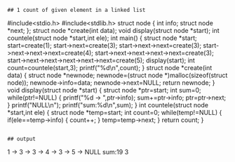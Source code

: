 ```
## 1 count of given element in a linked list 
```
#include<stdio.h>
#include<stdlib.h>
struct node
{
        int info;
        struct node *next;
};
struct node *create(int data);
void display(struct node *start);
int countele(struct node *start,int ele);
int main()
{
    struct node *start;
    start=create(1);
    start->next=create(3);
    start->next->next=create(3);
    start->next->next->next=create(4);
    start->next->next->next->next=create(3);
    start->next->next->next->next->next=create(5);
    display(start);
    int count=countele(start,3);
    printf("%d\n",count);
}
struct node *create(int data)
{
        struct node *newnode;
        newnode=(struct node *)malloc(sizeof(struct node));
        newnode->info=data;
        newnode->next=NULL;
        return newnode;
}
void display(struct node *start)
{
        struct node *ptr=start;
        int sum=0;
        while(ptr!=NULL)
        {
                printf("%d -> ",ptr->info);
                sum+=ptr->info;
                ptr=ptr->next;
        }
        printf("NULL\n");
        printf("sum:%d\n",sum);
}
int countele(struct node *start,int ele)
{
  struct node *temp=start;
  int count=0;
  while(temp!=NULL)
  {
          if(ele==temp->info)
         {
                 count++;
         }
         temp=temp->next;
  }
  return count;
}
```

## output 
```
1 -> 3 -> 3 -> 4 -> 3 -> 5 -> NULL
sum:19
3
```
```
